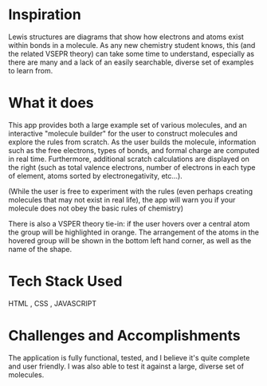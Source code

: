 # Inspiration

Lewis structures are diagrams that show how electrons and atoms exist within bonds in a molecule. As any new chemistry student knows, this (and the related VSEPR theory) can take some time to understand, especially as there are many and a lack of an easily searchable, diverse set of examples to learn from.

# What it does

This app provides both a large example set of various molecules, and an interactive "molecule builder" for the user to construct molecules and explore the rules from scratch. As the user builds the molecule, information such as the free electrons, types of bonds, and formal charge are computed in real time. Furthermore, additional scratch calculations are displayed on the right (such as total valence electrons, number of electrons in each type of element, atoms sorted by electronegativity, etc...).

(While the user is free to experiment with the rules (even perhaps creating molecules that may not exist in real life), the app will warn you if your molecule does not obey the basic rules of chemistry)

There is also a VSPER theory tie-in: if the user hovers over a central atom the group will be highlighted in orange. The arrangement of the atoms in the hovered group will be shown in the bottom left hand corner, as well as the name of the shape.

# Tech Stack Used

HTML , CSS , JAVASCRIPT

# Challenges and Accomplishments

The application is fully functional, tested, and I believe it's quite complete and user friendly. I was also able to test it against a large, diverse set of molecules.
